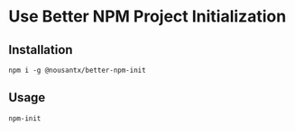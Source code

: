 # Use Better NPM Project Initialization

## Installation

```shell
npm i -g @nousantx/better-npm-init
```

## Usage

```shell
npm-init
```